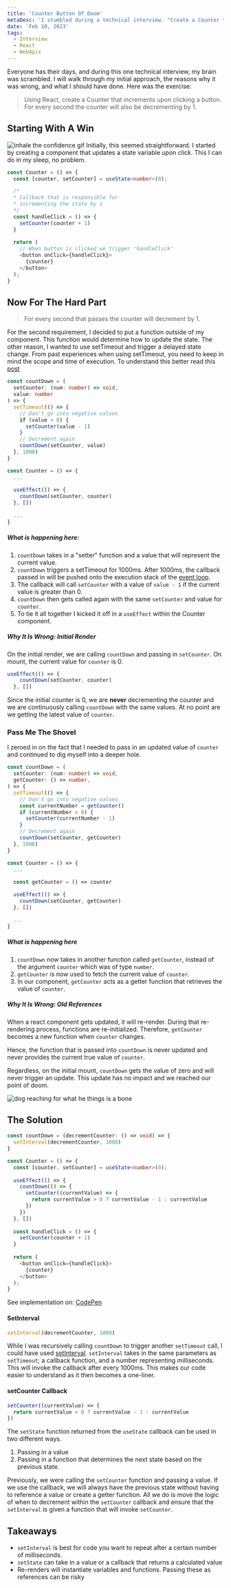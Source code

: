 ```yaml
---
title: 'Counter Button Of Doom'
metaDesc: 'I stumbled during a technical interview. "Create a Counter that increments on click and decrements every second.'
date: 'Feb 10, 2023'
tags:
  - Interview
  - React
  - WebApis
---
```


Everyone has their days, and during this one technical interview, my brain was scrambled. I will walk through my initial approach, the reasons why it was wrong, and what I should have done. Here was the exercise:


> Using React, create a Counter that increments upon clicking a button. For every second the counter will also be decrementing by 1.


## Starting With A Win
![inhale the confidence gif](https://media.giphy.com/media/E72zBwfDfxRwLu5vbB/giphy.gif)
Initially, this seemed straightforward. I started by creating a component that updates a state variable upon click. This I can do in my sleep, no problem.

```typescript
const Counter = () => {
  const [counter, setCounter] = useState<number>(0);

  /*
  * Callback that is responsible for 
  * incrementing the state by 1
  */
  const handleClick = () => {
    setCounter(counter + 1)
  }
  
  return (
    // When button is clicked we trigger 'handleClick'
    <button onClick={handleClick}>
      {counter}
    </button>
  );
}
```

## Now For The Hard Part
> For every second that passes the counter will decrement by 1.

For the second requirement, I decided to put a function outside of my component. This function would determine how to update the state. The other reason, I wanted to use setTimeout and trigger a delayed state change. From past experiences when using setTimeout, you need to keep in mind the scope and time of execution. To understand this better read this [post](https://medium.com/@axionoso/watch-out-when-using-settimeout-in-for-loop-js-75a047e27a5f)


```typescript
const countDown = (
  setCounter: (num: number) => void,
  value: number
) => {
  setTimeout(() => {
    // Don't go into negative values
    if (value > 0) {
      setCounter(value - 1)
    }
    // Decrement again
    countDown(setCounter, value)
  }, 1000)
}

const Counter = () => {
  ...
  
  useEffect(() => {
    countDown(setCounter, counter)
  }, [])
  
  ...
}
```
##### What is happening here:
1. `countDown` takes in a "setter" function and a value that will represent the current value.
2. `countDown` triggers a setTimeout for 1000ms. After 1000ms, the callback passed in will be pushed onto the execution stack of the [event loop](https://andreassujono.medium.com/tricky-event-loop-macrotask-and-microtask-question-506956b0a26d).
3. The callback will call `setCounter` with a value of `value - 1` if the current value is greater than 0.
4. `countDown` then gets called again with the same `setCounter` and value for `counter`.
5. To tie it all together I kicked it off in a `useEffect` within the Counter component.


##### Why It Is Wrong: Initial Render
On the initial render, we are calling `countDown` and passing in `setCounter`. On mount, the current value for `counter` is 0.

```typescript
useEffect(() => {
    countDown(setCounter, counter)
  }, [])
```

Since the initial counter is 0, we are **never** decrementing the counter and we are continuously calling `countDown` with the same values. At no point are we getting the latest value of `counter`.

### Pass Me The Shovel
I zeroed in on the fact that I needed to pass in an updated value of `counter` and continued to dig myself into a deeper hole.


```typescript
const countDown = (
  setCounter: (num: number) => void,
  getCounter: () => number,
) => {
  setTimeout(() => {
    // Don't go into negative values
    const currentNumber = getCounter()
    if (currentNumber > 0) {
      setCounter(currentNumber - 1)
    }
    // Decrement again
    countDown(setCounter, getCounter)
  }, 1000)
}

const Counter = () => {
  ...
  
  const getCounter = () => counter

  useEffect(() => {
    countDown(setCounter, getCounter)
  }, [])

  ...
}
```

##### What is happening here
1. `countDown` now takes in another function called `getCounter`, instead of the argument `counter` which was of type `number`.
2. `getCounter` is now used to fetch the current value of `counter`.
3. In our component, `getCounter` acts as a getter function that retrieves the value of `counter`.

##### Why It Is Wrong: Old References
When a react component gets updated, it will re-render. During that re-rendering process, functions are re-initialized. Therefore, `getCounter` becomes a new function when `counter` changes.

Hence, the function that is passed into `countDown` is never updated and never provides the current true value of `counter`.

Regardless, on the initial mount, `countDown` gets the value of zero and will never trigger an update. This update has no impact and we reached our point of doom.

![dog reaching for what he things is a bone](https://media.giphy.com/media/IPCdx3czj7OcU/giphy-downsized-large.gif)


## The Solution

```typescript
const countDown = (decrementCounter: () => void) => {
  setInterval(decrementCounter, 1000)
}

const Counter = () => {
  const [counter, setCounter] = useState<number>(0);
  
  useEffect(() => {
    countDown(() => {
      setCounter((currentValue) => {
        return currentValue > 0 ? currentValue - 1 : currentValue
      })
    })  
  }, [])
  
  const handleClick = () => {
    setCounter(counter + 1)
  }
  
  return (
    <button onClick={handleClick}>
      {counter}
    </button>
  );
}
```

See implementation on: [CodePen](https://codepen.io/bedrock02/pen/RwBXwgE)

#### SetInterval
```typescript
setInterval(decrementCounter, 1000)
```
While I was recursively calling `countDown` to trigger another `setTimeout` call, I could have used [setInterval](https://developer.mozilla.org/en-US/docs/Web/API/setInterval). `setInterval` takes in the same parameters as `setTimeout`; a callback function, and a number representing milliseconds. This will invoke the callback after every 1000ms. This makes our code easier to understand as it then becomes a one-liner.

#### setCounter Callback
```typescript
setCounter((currentValue) => {
  return currentValue > 0 ? currentValue - 1 : currentValue
})
```
The `setState` function returned from the `useState` callback can be used in two different ways.

1. Passing in a value
2. Passing in a function that determines the next state based on the previous state.

Previously, we were calling the `setCounter` function and passing a value. If we use the callback, we will always have the previous state without having to reference a value or create a getter function. All we do is move the logic of when to decrement within the `setCounter` callback and ensure that the `setInterval` is given a function that will invoke `setCounter`.


## Takeaways
- `setInterval` is best for code you want to repeat after a certain number of milliseconds.
- `setState` can take in a value or a callback that returns a calculated value
- Re-renders will instantiate variables and functions. Passing these as references can be risky
